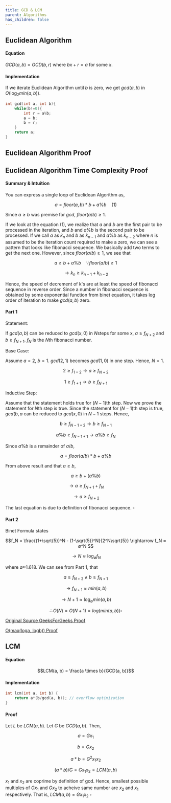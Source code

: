 ```yaml
---
title: GCD & LCM
parent: Algorithms
has_children: false
---
```

## Euclidean Algorithm
#### Equation
$GCD(a, b) = GCD(b, r)$ where $bx+r = a$ for some $x$.
#### Implementation
If we iterate Euclidean Algorithm until $b$ is zero, we get $gcd(a, b)$ in $O(\log_2{min(a,b)})$.
```cpp
int gcd(int a, int b){
	while(b!=0){
		int r = a%b;
		a = b;
		b = r;
	}
	return a;
}
```
## Euclidean Algorithm Proof
## Euclidean Algorithm Time Complexity Proof
#### Summary & Intuition

You can express a single loop of Euclidean Algorithm as,

$$ a = floor(a, b)*b + a\%b \quad (1)$$

Since $a \geq b$ was premise for $gcd$, $floor(a/b)\geq1$.

If we look at the equation (1), we realize that $a$ and $b$ are
the first pair to be processed in the iteration, and $b$ and $a\%b$ is
the second pair to be processed. If we call $a$ as $k_{n}$ and $b$ as $k_{n-1}$ and
$a\%b$ as $k_{n-2}$ where $n$ is assumed to be the iteration count required to
make a zero, we can see a pattern that looks like fibonacci sequence. We
basically add two terms to get the next one. However, since $floor(a/b)\geq1$,
we see that 

$$ a \geq b + a\%b \quad \because floor(a/b)\geq1 $$

$$ \rightarrow k_n \geq k_{n-1} + k_{n-2}$$

Hence, the speed of decrement of k's are at least the speed of fibonacci sequence in
reverse order. Since a number in fibonacci sequence is obtained by some exponential function
from binet equation, it takes log order of iteration to make $gcd(a, b)$ zero.


#### Part 1

Statement:

If $gcd(a, b)$ can be reduced to $gcd(x, 0)$ in $N$steps for some x,
$a \geq f_{N+2}$ and $b \geq f_{N+1}$. $f_{N}$ is the $N$th fibonacci number.

Base Case:

Assume $a=2$, $b=1$. $gcd(2,1)$ becomes $gcd(1,0)$ in one step. Hence, $N=1$. 

$$ 2 \geq f_{1+2} \rightarrow a \geq f_{N+2} $$

$$ 1 \geq f_{1+1} \rightarrow b \geq f_{N+1} $$

Inductive Step:

Assume that the statement holds true for $(N-1)$th step. Now we prove the statement for $N$th step is true.
Since the statement for $(N-1)$th step is true, $gcd(b, a%b)$ can be reduced to $gcd(x, 0)$ in $N-1$ steps. Hence,

$$b \geq f_{N-1+2} \rightarrow b \geq f_{N+1}$$

$$a\%b \geq f_{N-1+1} \rightarrow a\%b \geq f_{N}$$

Since $a\%b$ is a remainder of $a/b$,

$$a=floor(a/b)*b + a\%b$$

From above result and that $a \geq b$,

$$a \geq b + (a\%b)$$

$$\rightarrow a \geq f_{N+1} + f_N$$

$$\rightarrow a \geq f_{N+2}$$

The last equation is due to definition of fibonacci sequence. $\square$

#### Part 2

Binet Formula states

$$f_N =  \frac{(1+\sqrt{5})^N - (1-\sqrt{5})^N}{2^N\sqrt{5}} \rightarrow f_N ≈ ∅^N $$

$$\rightarrow N ≈ \log_{∅}{f_N}$$

where ∅≈1.618. We can see from Part 1, that

$$a \geq f_{N+2} \wedge b \geq f_{N+1}$$

$$\rightarrow f_{N+1} ≈ min(a,b)$$

$$\rightarrow N+1 ≈ \log_{∅}{min(a,b)}$$

$$\therefore O(N) = O(N+1) = log(min(a,b))\square$$

[Original Source GeeksForGeeks Proof](https://www.geeksforgeeks.org/time-complexity-of-euclidean-algorithm/) 

[O(max(loga, logb)) Proof](https://dandalf.tistory.com/123)






## LCM
#### Equation
$$LCM(a, b) = \frac{a \times b}{GCD(a, b)}$$
#### Implementation
```cpp
int lcm(int a, int b) {
    return a*(b/gcd(a, b)); // overflow optimization
}
```
#### Proof
Let $L$ be $LCM(a, b)$. Let $G$ be $GCD(a, b)$. Then,

$$a = Gx_1$$

$$b = Gx_2$$

$$a*b = G^2x_1x_2$$

$$(a*b)/G = Gx_1x_2 = LCM(a, b)$$

$x_1$ and $x_2$ are coprime by definition of gcd. Hence,
smallest possible multiples of $Gx_1$ and $Gx_2$ to acheive same number 
are $x_2$ and $x_1$ respectively. That is, $LCM(a, b) = Gx_1x_2$ $\square$

